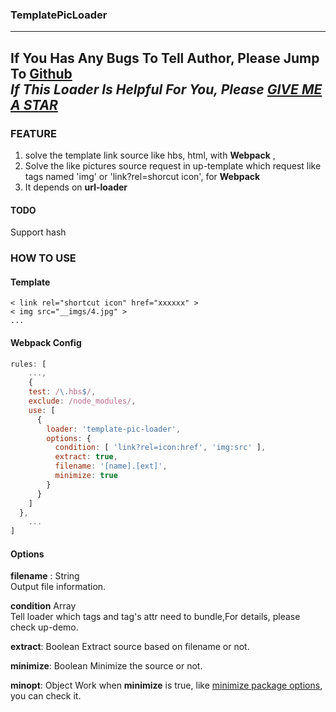 ### TemplatePicLoader
---
**If You Has Any Bugs To Tell Author, Please Jump To [Github](https://github.com/ToTheEnd0314/template-pic-loader)** <br />
***If This Loader Is Helpful For You, Please [GIVE ME A STAR](https://github.com/ToTheEnd0314/template-pic-loader)***
---
### FEATURE
1. solve the template link source like hbs, html, with **Webpack** ,
2. Solve the like pictures source request in up-template which request like tags named 'img' or 'link?rel=shorcut icon', for **Webpack**
3. It depends on **url-loader**

#### TODO
Support hash

### HOW TO USE 
#### **Template**
```
< link rel="shortcut icon" href="xxxxxx" >
< img src="__imgs/4.jpg" >
...
```
#### **Webpack Config**

```javascript
rules: [
    ...,
    {
    test: /\.hbs$/,
    exclude: /node_modules/,
    use: [
      {
        loader: 'template-pic-loader',
        options: {
          condition: [ 'link?rel=icon:href', 'img:src' ],
          extract: true,
          filename: '[name].[ext]',
          minimize: true
        }
      }
    ]
  },
    ...
]
```
#### Options
  **filename** : String  
  Output file information.

  **condition** Array  
  Tell loader which tags and tag's attr need to bundle,For details, please check up-demo.

  **extract**: Boolean
  Extract source based on filename or not.

  **minimize**: Boolean
  Minimize the source or not.

  **minopt**: Object
  Work when **minimize** is true, like [minimize package options](https://www.npmjs.com/package/minimize), you can check it.
